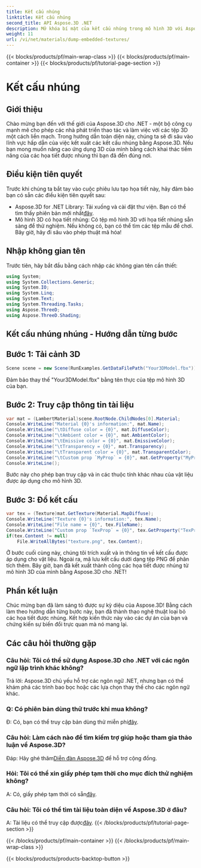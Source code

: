 ```yaml
---
title: Kết cấu nhúng
linktitle: Kết cấu nhúng
second_title: API Aspose.3D .NET
description: Mở khóa bí mật của kết cấu nhúng trong mô hình 3D với Aspose.3D cho .NET. Đi sâu vào hướng dẫn từng bước của chúng tôi để tích hợp liền mạch. Tải về dùng thử ngay!
weight: 11
url: /vi/net/materials/dump-embedded-textures/
---
```


{{< blocks/products/pf/main-wrap-class >}}
{{< blocks/products/pf/main-container >}}
{{< blocks/products/pf/tutorial-page-section >}}

# Kết cấu nhúng

## Giới thiệu
Chào mừng bạn đến với thế giới của Aspose.3D cho .NET - một bộ công cụ mạnh mẽ cho phép các nhà phát triển thao tác và làm việc với các tệp 3D một cách liền mạch. Trong hướng dẫn toàn diện này, chúng ta sẽ đi sâu vào lĩnh vực hấp dẫn của việc kết xuất các kết cấu nhúng bằng Aspose.3D. Nếu bạn mong muốn nâng cao ứng dụng 3D của mình bằng cách khai thác tiềm năng của các họa tiết được nhúng thì bạn đã đến đúng nơi.
## Điều kiện tiên quyết
Trước khi chúng ta bắt tay vào cuộc phiêu lưu tạo họa tiết này, hãy đảm bảo bạn có sẵn các điều kiện tiên quyết sau:
-  Aspose.3D for .NET Library: Tải xuống và cài đặt thư viện. Bạn có thể tìm thấy phiên bản mới nhất[đây](https://releases.aspose.com/3d/net/).
- Mô hình 3D có họa tiết nhúng: Có tệp mô hình 3D với họa tiết nhúng sẵn sàng để thử nghiệm. Nếu không có, bạn có thể tìm các tệp mẫu để chơi.
Bây giờ, hãy đi sâu vào phép thuật mã hóa!
## Nhập không gian tên
Trước tiên, hãy bắt đầu bằng cách nhập các không gian tên cần thiết:
```csharp
using System;
using System.Collections.Generic;
using System.IO;
using System.Linq;
using System.Text;
using System.Threading.Tasks;
using Aspose.ThreeD;
using Aspose.ThreeD.Shading;
```
## Kết cấu nhúng nhúng - Hướng dẫn từng bước

## Bước 1: Tải cảnh 3D
```csharp
Scene scene = new Scene(RunExamples.GetDataFilePath("Your3DModel.fbx"));
```
Đảm bảo thay thế "Your3DModel.fbx" bằng tên thực của tệp mô hình 3D của bạn.
## Bước 2: Truy cập thông tin tài liệu
```csharp
var mat = (LambertMaterial)scene.RootNode.ChildNodes[0].Material;
Console.WriteLine("Material {0}'s information:", mat.Name);
Console.WriteLine("\tDiffuse color = {0}", mat.DiffuseColor);
Console.WriteLine("\tAmbient color = {0}", mat.AmbientColor);
Console.WriteLine("\tEmissive color = {0}", mat.EmissiveColor);
Console.WriteLine("\tTransparency = {0}", mat.Transparency);
Console.WriteLine("\tTransparent color = {0}", mat.TransparentColor);
Console.WriteLine("\tCustom prop `MyProp` = {0}", mat.GetProperty("MyProp"));
Console.WriteLine();
```
Bước này cho phép bạn truy cập và in các thuộc tính khác nhau của vật liệu được áp dụng cho mô hình 3D.
## Bước 3: Đổ kết cấu
```csharp
var tex = (Texture)mat.GetTexture(Material.MapDiffuse);
Console.WriteLine("Texture {0}'s information:", tex.Name);
Console.WriteLine("File name = {0}", tex.FileName);
Console.WriteLine("Custom prop `TexProp` = {0}", tex.GetProperty("TexProp"));
if(tex.Content != null)
    File.WriteAllBytes("texture.png", tex.Content);
```
Ở bước cuối cùng này, chúng tôi trích xuất và in thông tin về kết cấu được áp dụng cho vật liệu. Ngoài ra, mã lưu kết cấu dưới dạng tệp PNG để phân tích thêm.
Bây giờ, bạn đã kết xuất thành công các họa tiết được nhúng từ mô hình 3D của mình bằng Aspose.3D cho .NET!
## Phần kết luận
Chúc mừng bạn đã làm sáng tỏ được sự kỳ diệu của Aspose.3D! Bằng cách làm theo hướng dẫn từng bước này, bạn đã thành thạo nghệ thuật loại bỏ các họa tiết được nhúng. Kết hợp kiến thức này vào các dự án của bạn và chứng kiến sự biến đổi trực quan mà nó mang lại.
## Các câu hỏi thường gặp

### Câu hỏi: Tôi có thể sử dụng Aspose.3D cho .NET với các ngôn ngữ lập trình khác không?
Trả lời: Aspose.3D chủ yếu hỗ trợ các ngôn ngữ .NET, nhưng bạn có thể khám phá các trình bao bọc hoặc các lựa chọn thay thế cho các ngôn ngữ khác.
### Q: Có phiên bản dùng thử trước khi mua không?
 Đ: Có, bạn có thể truy cập bản dùng thử miễn phí[đây](https://releases.aspose.com/).
### Câu hỏi: Làm cách nào để tìm kiếm trợ giúp hoặc tham gia thảo luận về Aspose.3D?
 Đáp: Hãy ghé thăm[Diễn đàn Aspose.3D](https://forum.aspose.com/c/3d/18) để hỗ trợ cộng đồng.
### Hỏi: Tôi có thể xin giấy phép tạm thời cho mục đích thử nghiệm không?
 A: Có, giấy phép tạm thời có sẵn[đây](https://purchase.aspose.com/temporary-license/).
### Câu hỏi: Tôi có thể tìm tài liệu toàn diện về Aspose.3D ở đâu?
 A: Tài liệu có thể truy cập được[đây](https://reference.aspose.com/3d/net/).
{{< /blocks/products/pf/tutorial-page-section >}}

{{< /blocks/products/pf/main-container >}}
{{< /blocks/products/pf/main-wrap-class >}}

{{< blocks/products/products-backtop-button >}}
